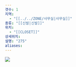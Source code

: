 ```yaml
---
갯수: 1
지역:
  - "[[../../ZONE/사무실|사무실]]"
종류: "[[신발|신발]]"
위치:
  - "[[CLOSET]]"
상세위치: 
설명: "275"
aliases:
---
```

![](http://192.168.50.22/devices/250315_IMG_0009.jpg)


